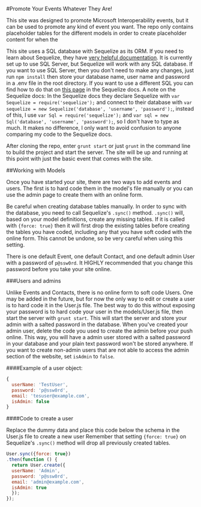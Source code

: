 #Promote Your Events Whatever They Are!

This site was designed to promote Microsoft Interoperability events, but it can be used to promote any kind of event you want. The repo only contains placeholder tables for the different models in order to create placeholder content for when the 

This site uses a SQL database with Sequelize as its ORM. If you need to learn about Sequelize, they have [very helpful documentation](http://docs.sequelizejs.com/en/latest/). It is currently set up to use SQL Server, but Sequelize will work with any SQL database. If you want to use SQL Server, then you don't need to make any changes, just run `npm install` then store your database name, user name and password in a .env file in the root directory. If you want to use a different SQL you can find how to do that on [this page](http://docs.sequelizejs.com/en/latest/docs/getting-started/) in the Sequelize docs. A note on the Sequelize docs: In the Sequelize docs they declare Sequelize with `var Sequelize = require('sequelize');` and connect to their database with `var sequelize = new Sequelize('database', 'username', 'password');`, instead of this, I use `var Sql = require('sequelize');` and `var sql = new Sql('database', 'username', 'password');`, so I don't have to type as much. It makes no difference, I only want to avoid confusion to anyone comparing my code to the Sequelize docs.

After cloning the repo, enter `grunt start` or just `grunt` in the command line to build the project and start the server. The site will be up and running at this point with just the basic event that comes with the site. 

##Working with Models


Once you have started your site, there are two ways to add events and users. The first is to hard code them in the model's file manually or you can use the admin page to create them with an online form. 

Be careful when creating database tables manually. In order to sync with the database, you need to call Sequelize's `.sync()` method. `.sync()` will, based on your model definitions, create any missing tables. If it is called with `{force: true}` then it will first drop the existing tables before creating the tables you have coded, including any that you have soft coded with the online form. This cannot be undone, so be very careful when using this setting. 

There is one default Event, one default Contact, and one default admin User with a password of `p@ssw0rd`. It HIGHLY recommended that you change this password before you take your site online. 

###Users and admins

Unlike Events and Contacts, there is no online form to soft code Users. One may be added in the future, but for now the only way to edit or create a user is to hard code it in the User.js file. The best way to do this without exposing your password is to hard code your user in the models/User.js file, then start the server with `grunt start`. This will start the server and store your admin with a salted password in the database. When you've created your admin user, delete the code you used to create the admin before your push online. This way, you will have a admin user stored with a salted password in your database and your plain text password won't be stored anywhere. If you want to create non-admin users that are not able to access the admin section of the website, set `isAdmin` to `false`.

####Example of a user object: 

```JavaScript
{
  userName: 'TestUser',
  password: 'p@ssw0rd',
  email: 'tesuser@example.com',
  isAdmin: false
}
```

####Code to create a user

Replace the dummy data and place this code below the schema in the User.js file to create a new user Remember that setting `{force: true}` on Sequelize's `.sync()` method will drop all previously created tables.

```JavaScript
User.sync({force: true})
.then(function () {
  return User.create({
  userName: 'Admin',
  password: 'p@ssw0rd',
  email: 'admin@example.com',
  isAdmin: true
  });
});
```